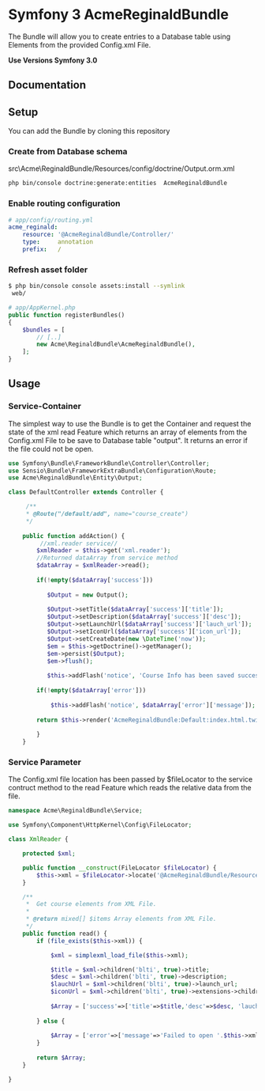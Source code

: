 # Symfony 3 AcmeReginaldBundle

The Bundle will allow you to create entries to a Database table using Elements from the provided Config.xml File.

**Use Versions Symfony 3.0**

## Documentation

## Setup

You can add the Bundle by cloning this repository

### Create from Database schema

src\Acme\ReginaldBundle/Resources/config/doctrine/Output.orm.xml

``` bash
php bin/console doctrine:generate:entities  AcmeReginaldBundle
```

### Enable routing configuration

``` yaml
# app/config/routing.yml
acme_reginald:
    resource: '@AcmeReginaldBundle/Controller/'
    type:     annotation
    prefix:   /
```

### Refresh asset folder

``` bash
$ php bin/console console assets:install --symlink
 web/
```

``` php
# app/AppKernel.php
public function registerBundles()
{
    $bundles = [
        // [..]
        new Acme\ReginaldBundle\AcmeReginaldBundle(),
    ];
}
```

## Usage

### Service-Container

The simplest way to use the Bundle is to get the Container and request the
state of the xml read Feature which returns an array of elements from the Config.xml File
to be save to Database table "output". It returns an error if the file could not be open.

``` php
use Symfony\Bundle\FrameworkBundle\Controller\Controller;
use Sensio\Bundle\FrameworkExtraBundle\Configuration\Route;
use Acme\ReginaldBundle\Entity\Output;

class DefaultController extends Controller {

     /**
     * @Route("/default/add", name="course_create")
     */
     
    public function addAction() {       
         //xml.reader service//
        $xmlReader = $this->get('xml.reader');
        //Returned dataArray from service method
        $dataArray = $xmlReader->read();
        
        if(!empty($dataArray['success']))
            
           $Output = new Output();
        
           $Output->setTitle($dataArray['success']['title']);
           $Output->setDescription($dataArray['success']['desc']);
           $Output->setLaunchUrl($dataArray['success']['lauch_url']);
           $Output->setIconUrl($dataArray['success']['icon_url']);
           $Output->setCreateDate(new \DateTime('now'));
           $em = $this->getDoctrine()->getManager();
           $em->persist($Output);
           $em->flush();
           
           $this->addFlash('notice', 'Course Info has been saved successfully.');
           
        if(!empty($dataArray['error']))  
            
            $this->addFlash('notice', $dataArray['error']['message']);
              
        return $this->render('AcmeReginaldBundle:Default:index.html.twig');
        
        }
    }
```

### Service Parameter 

The Config.xml file location has been passed by $fileLocator to the service 
contruct method to the read Feature which reads the relative data from the file.

``` php
namespace Acme\ReginaldBundle\Service;

use Symfony\Component\HttpKernel\Config\FileLocator;

class XmlReader {

    protected $xml;

    public function __construct(FileLocator $fileLocator) {
        $this->xml = $fileLocator->locate('@AcmeReginaldBundle/Resources/uploads/config.xml');
    }

    /**
     *  Get course elements from XML File.
     *
     * @return mixed[] $items Array elements from XML File.
     */
    public function read() {
        if (file_exists($this->xml)) {

            $xml = simplexml_load_file($this->xml);

            $title = $xml->children('blti', true)->title;
            $desc = $xml->children('blti', true)->description;
            $lauchUrl = $xml->children('blti', true)->launch_url;
            $iconUrl = $xml->children('blti', true)->extensions->children('lticm', true)->property[1];
            
            $Array = ['success'=>['title'=>$title,'desc'=>$desc, 'lauch_url'=>$lauchUrl,'icon_url'=>$iconUrl]];
            
        } else {
             
            $Array = ['error'=>['message'=>'Failed to open '.$this->xml]];
        }
        
        return $Array;
    }

}


```

